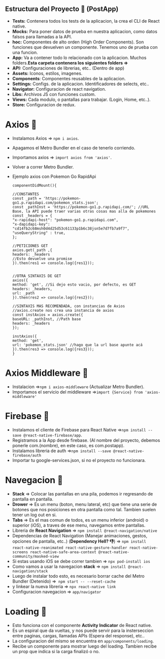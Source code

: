 ## Estructura del Proyecto 🚀️ (PostApp)

* **Tests:** Contenera todos los tests de la aplicacion, la crea el CLI de React native.
* **Mocks:** Para poner datos de prueba en nuestra aplicacion, como datos falsos para llamadas a la API.
* **hoc:** Componentes de alto orden (High Order Components). Son funciones que devuelven un componente. Tenemos uno de prueba con una funcion.
* **App:** Va a contener todo lo relacionado con la aplicacion. Muchos folders.**Esta carpeta contenera los siguientes folders =>**
* **API:** Configuraciones de librerias, etc.. (Dentro de app)
* **Assets:** Iconos, estilos, imagenes.
* **Components**: Componentes reusables de la aplicacion.
* **Settings:** Configs. de la aplicacion. Identificadores de selects, etc..
* **Navigator:** Configuracion de react navigation.
* **Libs:** Archivos JS con funciones custom.
* **Views:** Cada modulo, o pantallas para trabajar. (Login, Home, etc..).
* **Store:** Configuracion de redux.

# Axios 🚀️

* Instalamos Axios => `npm i axios`.
* Apagamos el Metro Bundler en el caso de tenerlo corriendo.
* Importamos axios => `import axios from 'axios'`.
* Volver a correr Metro Bundler.
* Ejemplo axios con Pokemon Go RapidApi

  ```
  componentDidMount(){

  //CONSTANTES
  const _path = 'https://pokemon-go1.p.rapidapi.com/pokemon_stats.json';
  const _pathInst = 'https://pokemon-go1.p.rapidapi.com/'; //URL Base, la API puede traer varias otras cosas mas alla de pokemones
  const _headers = {
  "x-rapidapi-host": "pokemon-go1.p.rapidapi.com",
  "x-dapidapi-key": "cd14fb2c68msh0d4d25d53c61133p1b6c38jsn5e7d7fb7a9f7",
  "useQueryString" : true,
  };

  //PETICIONES GET
  axios.get(_path ,{
  headers: _headers
  //Esto devuelve una promise
  }).then(res1 => console.log({res1}));


  //OTRA SINTAXIS DE GET
  axios({
  method: 'get', //Si dejo esto vacio, por defecto, es GET
  headers: _headers,
  url: _path
  }).then(res2 => console.log({res2}));

  //SINTAXIS MAS RECOMENDADA, con instancias de Axios
  //axios.create nos crea una instancia de axios
  const instAxios = axios.create({
  baseURL: _pathInst, //Path base
  headers: _headers
  });

  instAxios({
  method: 'get',
  url: 'pokemon_stats.json' //hago que la url base apunte acá
  }).then(res3 => console.log({res3}));
  }
  ```

# Axios Middleware 🚀️

* Instalacion =>`npm i axios-middleware` (Actualizar Metro Bundler).
* Importamos el servicio del middleware =>`import {Service} from 'axios-middleware'`

# Firebase 🚀️

* Instalamos el cliente de Firebase para React Native =>`npm install --save @react-native-firebase/app`.
* Registramos a la App desde firebase. (Al nombre del proyecto, debemos ponerle com.(nombre), en este caso, es com.postapp).
* Instalamos libreria de auth =>`npm install --save @react-native-firebase/auth`
* Importar tu google-services.json, si no el proyecto no funcionara.

# Navegacion 🚀️

* **Stack** => Colocar las pantallas en una pila, podemos ir regresando de pantalla en pantalla.
* **Drower** => Es un menu (boton, menu lateral, etc) que tiene una serie de botones que nos posiciones en otra pantalla como tal. Tambien suelen tener un log out en si.
* **Tabs** => Es el mas comun de todos, es un menu inferior (android) o superior (iOS), a traves de ese menu, navegamos entre pantallas.
* Libreria de **React Navigation** => `npm install @react-navigation/native`
* Dependencias de React Navigation (Manejar animaciones, gestos, opciones de pantalla, etc..) (**Dependency Hell? 👎**) => `npm install react-native-reanimated react-native-gesture-handler react-native-screens react-native-safe-area-context @react-native-community/masked-view`
* Si estas usando iOS se debe correr tambien => `npx pod-install ios`
* Como vamos a usar la navegacion **stack** => `npm install @react-navigation/stack`
* Luego de instalar todo esto, es necesario borrar cache del Metro Bundler (Detenido) =>` npm start -- --reset-cache`
* y linkear la nueva libreria => `npx react-native link`
* Configuracion navegacion => `app/navigator`

# Loading 🚀️

* Esto funciona con el componente **Activity Indicator** de React native.
* Es un espiral que da vueltas, y nos puede servir para la insterseccion entre paginas, cargas, llamadas APIs (Espera del response), etc..
* La configuracion del mismo se encuentra en `app/components/loading`.
* Recibe un componente para mostrar luego del loading. Tambien recibe un prop que indica si la carga finalizó o no.
